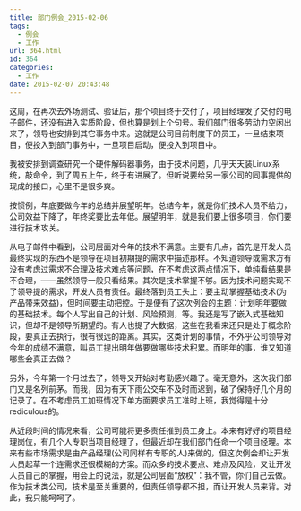 ```yaml
---
title: 部门例会_2015-02-06
tags:
  - 例会
  - 工作
url: 364.html
id: 364
categories:
  - 工作
date: 2015-02-07 20:43:48
---
```


这周，在再次去外场测试、验证后，那个项目终于交付了，项目经理发了交付的电子邮件，还没有进入实质阶段，但也算是划上个句号。我们部门很多劳动力空闲出来了，领导也安排到其它事务中来。这就是公司目前制度下的员工，一旦结束项目，便投入到部门事务中，一旦项目启动，便投入到项目中。
<!-- more --> 
我被安排到调查研究一个硬件解码器事务，由于技术问题，几乎天天装Linux系统，敲命令，到了周五上午，终于有进展了。但听说要给另一家公司的同事提供的现成的接口，心里不是很多爽。

按惯例，年底要做今年的总结并展望明年。总结今年，就是你们技术人员不给力，公司效益下降了，年终奖要比去年低。展望明年，就是我们要上很多项目，你们要进行技术攻关。

从电子邮件中看到，公司层面对今年的技术不满意。主要有几点，首先是开发人员最终实现的东西不是领导在项目初期提的需求中描述那样。不知道领导或需求方有没有考虑过需求不合理及技术难点等问题，在不考虑这两点情况下，单纯看结果是不合理，——虽然领导一般只看结果。其次是技术掌握不够。因为技术问题实现不了领导提的需求，开发人员有责任。最终落到员工头上：要主动掌握基础技术(为产品带来效益)，但时间要主动把控。于是便有了这次例会的主题：计划明年要做的基础技术。每个人写出自己的计划、风险预测，等。我还是写了嵌入式基础知识，但却不是领导所期望的。有人也提了大数据，这些在我看来还只是处于概念阶段，要真正去执行，很有很远的距离。其实，这类计划的事情，不外乎公司领导对今年的成绩不满意，叫员工提出明年做要做哪些技术积累。而明年的事，谁又知道哪些会真正去做？ 

另外，今年第一个月过去了，领导又开始对考勤感兴趣了。毫无意外，这次我们部门又是名列前茅。而我，因为有天下雨公交车不及时而迟到，破了保持好几个月的记录了。在不考虑员工加班情况下单方面要求员工准时上班，我觉得是十分rediculous的。 

从近段时间的情况来看，公司可能将更多责任推到员工身上。本来有好好的项目经理岗位，有几个人专职当项目经理了，但最近却在我们部门任命一个项目经理。本来有些市场需求是由产品经理(公司同样有专职的人)来做的，但这次例会却让开发人员起草一个连需求还很模糊的方案。而众多的技术要点、难点及风险，又让开发人员自己的掌握，用会上的说法，就是公司层面“放权”：我不管，你们自己去做。作为技术类公司，技术是至关重要的，但责任领导都不担，而让开发人员来背。对此，我只能呵呵了。
